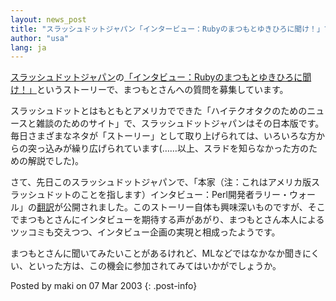 ```yaml
---
layout: news_post
title: "スラッシュドットジャパン「インタービュー：Rubyのまつもとゆきひろに聞け！」で質問募集"
author: "usa"
lang: ja
---
```


[スラッシュドットジャパン][1]の[「インタビュー：Rubyのまつもとゆきひろに聞け！」][2]というストーリーで、まつもとさんへの質問を募集しています。

スラッシュドットとはもともとアメリカでできた「ハイテクオタクのためのニュースと雑談のためのサイト」で、スラッシュドットジャパンはその日本版です。毎日さまざまなネタが「ストーリー」として取り上げられては、いろいろな方からの突っ込みが繰り広げられています(……以上、スラドを知らなかった方のための解説でした)。

さて、先日このスラッシュドットジャパンで、「本家（注：これはアメリカ版スラッシュドットのことを指します）インタビュー：Perl開発者ラリー・ウォール」の[翻訳][3]が公開されました。このストーリー自体も興味深いものですが、そこでまつもとさんにインタビューを期待する声があがり、まつもとさん本人によるツッコミも交えつつ、インタビュー企画の実現と相成ったようです。

まつもとさんに聞いてみたいことがあるけれど、MLなどではなかなか聞きにくい、といった方は、この機会に参加されてみてはいかがでしょうか。

Posted by maki on 07 Mar 2003
{: .post-info}



[1]: http://slashdot.jp/ 
[2]: http://slashdot.jp/articles/03/03/07/0413248.shtml?topic=86 
[3]: http://slashdot.jp/articles/03/03/06/1041206.shtml?topic=55 

